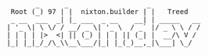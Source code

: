 <pre>
       _      _                   _
 Root (_) 97 | |  nixton.builder | |   Treed
 _ __  ___  _| |_ ___  _ __    __| | _____   __
| '_ \| \ \/ / __/ _ \| '_ \  / _` |/ _ \ \ / /
| | | | |>  <| || (_) | | | || (_| |  __/\ V /
|_| |_|_/_/\_\\__\___/|_| |_(_)__,_|\___| \_/

</pre>
